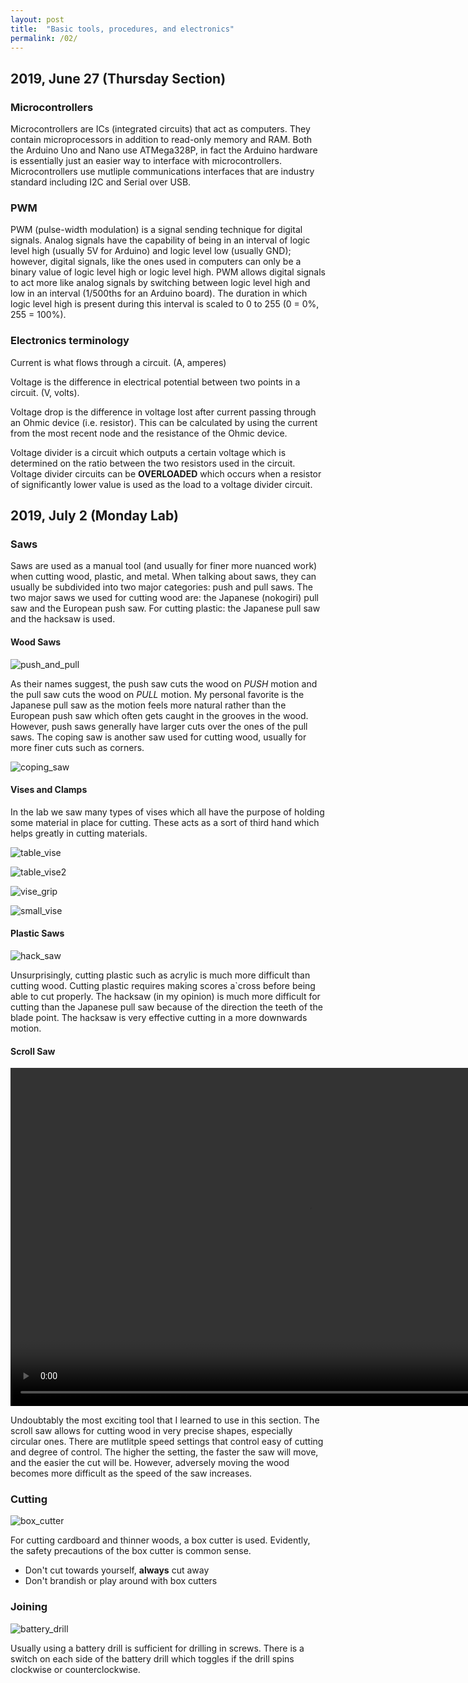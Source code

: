 ```yaml
---
layout: post
title:  "Basic tools, procedures, and electronics"
permalink: /02/
---
```


## 2019, June 27 (Thursday Section)

### Microcontrollers
Microcontrollers are ICs (integrated circuits) that act as computers. They contain microprocessors in addition to read-only memory and RAM. Both the Arduino Uno and Nano use ATMega328P, in fact the Arduino hardware is essentially just an easier way to interface with microcontrollers. Microcontrollers use mutliple communications interfaces that are industry standard including I2C and Serial over USB.

### PWM
PWM (pulse-width modulation) is a signal sending technique for digital signals. Analog signals have the capability of being in an interval of logic level high (usually 5V for Arduino) and logic level low (usually GND); however, digital signals, like the ones used in computers can only be a binary value of logic level high or logic level high. PWM allows digital signals to act more like analog signals by switching between logic level high and low in an interval (1/500ths for an Arduino board). The duration in which logic level high is present during this interval is scaled to 0 to 255 (0 = 0%, 255 = 100%).

### Electronics terminology
Current is what flows through a circuit. (A, amperes)

Voltage is the difference in electrical potential between two points in a circuit. (V, volts).

Voltage drop is the difference in voltage lost after current passing through an Ohmic device (i.e. resistor). This can be calculated by using the current from the most recent node and the resistance of the Ohmic device.

Voltage divider is a circuit which outputs a certain voltage which is determined on the ratio between the two resistors used in the circuit. Voltage divider circuits can be **OVERLOADED** which occurs when a resistor of significantly lower value is used as the load to a voltage divider circuit.

## 2019, July 2 (Monday Lab)

### Saws
Saws are used as a manual tool (and usually for finer more nuanced work) when cutting wood, plastic, and metal. When talking about saws, they can usually be subdivided into two major categories: push and pull saws. The two major saws we used for cutting wood are: the Japanese (nokogiri) pull saw and the European push saw. For cutting plastic: the Japanese pull saw and the hacksaw is used.

#### Wood Saws
![push_and_pull](push_and_pull.jpg)

As their names suggest, the push saw cuts the wood on _PUSH_ motion and the pull saw cuts the wood on _PULL_ motion. My personal favorite is the Japanese pull saw as the motion feels more natural rather than the European push saw which often gets caught in the grooves in the wood. However, push saws generally have larger cuts over the ones of the pull saws. The coping saw is another saw used for cutting wood, usually for more finer cuts such as corners.

![coping_saw](coping_saw.jpg)

#### Vises and Clamps
In the lab we saw many types of vises which all have the purpose of holding some material in place for cutting. These acts as a sort of third hand which helps greatly in cutting materials.

![table_vise](table_vise.jpg)

![table_vise2](table_vise2.jpg)

![vise_grip](vise_grip.jpg)

![small_vise](small_vise.jpg)

#### Plastic Saws
![hack_saw](hack_saw.jpg)

Unsurprisingly, cutting plastic such as acrylic is much more difficult than cutting wood. Cutting plastic requires making scores a`cross before being able to cut properly. The hacksaw (in my opinion) is much more difficult for cutting than the Japanese pull saw because of the direction the teeth of the blade point. The hacksaw is very effective cutting in a more downwards motion.

#### Scroll Saw
<video width="955" height="541" controls>
	<source src="scroll_saw.mp4" type="video/mp4">
</video>

Undoubtably the most exciting tool that I learned to use in this section. The scroll saw allows for cutting wood in very precise shapes, especially circular ones. There are mutlitple speed settings that control easy of cutting and degree of control. The higher the setting, the faster the saw will move, and the easier the cut will be. However, adversely moving the wood becomes more difficult as the speed of the saw increases.

### Cutting
![box_cutter](box_cutter.jpg)

For cutting cardboard and thinner woods, a box cutter is used. Evidently, the safety precautions of the box cutter is common sense.

- Don't cut towards yourself, **always** cut away
- Don't brandish or play around with box cutters

### Joining
![battery_drill](battery_drill.jpg)

Usually using a battery drill is sufficient for drilling in screws. There is a switch on each side of the battery drill which toggles if the drill spins clockwise or counterclockwise.
